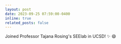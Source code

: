 ```yaml
---
layout: post
date: 2023-09-25 07:59:00-0400
inline: true
related_posts: false
---
```


Joined Professor Tajana Rosing's SEElab in UCSD! :sparkles: :smile:
